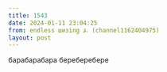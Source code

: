 ```yaml
---
title: 1543
date: 2024-01-11 23:04:25
from: endless шизing ⍼ (channel1162404975)
layout: post
---
```


барабарабара береберебере
